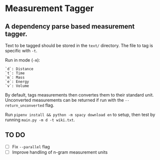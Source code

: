 # Measurement Tagger
## A dependency parse based measurement tagger.

Text to be tagged should be stored in the `text/` directory. The file to tag is specific with `-t`.

Run in mode (`-m`):

    `d`: Distance
    `t`: Time
    `m`: Mass
    `e`: Energy
    `v`: Volume

By default, tags measurements then convertes them to their standard unit. Unconverted measurements can be returned if run with the `--return_unconverted` flag.

Run `pipenv install && python -m spacy download en` to setup, then test by running `main.py -m d -t wiki.txt`.

## TO DO

- [ ] Fix `--parallel` flag
- [ ] Improve handling of n-gram measurement units